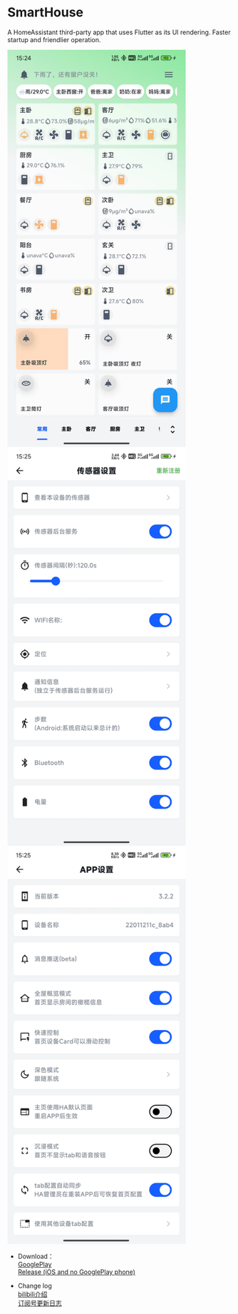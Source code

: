 # SmartHouse
A HomeAssistant third-party app that uses Flutter as its UI rendering. Faster startup and friendlier operation.

<img src="\doc\Screenshot_20240930_152432.webp" alt="Example Image" width="400">  <img src="\doc\Screenshot_20240930_152523.webp" alt="Example Image" width="400">  <img src="\doc\Screenshot_20240930_152537.webp" alt="Example Image" width="400">

* Download：  
[GooglePlay](https://play.google.com/store/apps/details?id=cn.yzapp.flutter.ha)  
[Release (iOS and no GooglePlay phone)](https://github.com/nesror/SmartHouse/releases)

* Change log  
  [bilibili介绍](https://www.bilibili.com/video/BV1Y8411179b/)  
  [订阅号更新日志](https://mp.weixin.qq.com/s/Fce0EhnMYU-uy96yIH9_0A)  
